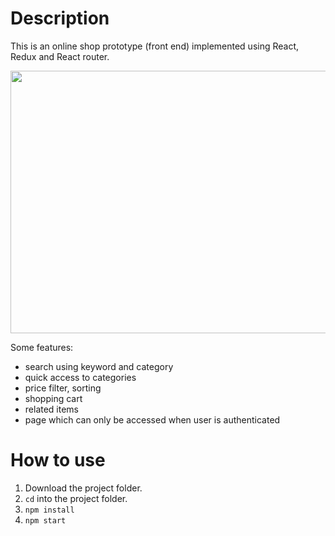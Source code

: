 # Description

This is an online shop prototype (front end) implemented using React, Redux and React router.

<img src="https://raw.githubusercontent.com/giorgi-m/online-shop/master/src/Images/scrn.gif" width="820" height="420">
 

Some features:
- search using keyword and category
- quick access to categories
- price filter, sorting
- shopping cart
- related items
- page which can only be accessed when user is authenticated

# How to use

1. Download the project folder.
2. ```cd``` into the project folder.
3. ```npm install```
4. ```npm start```

